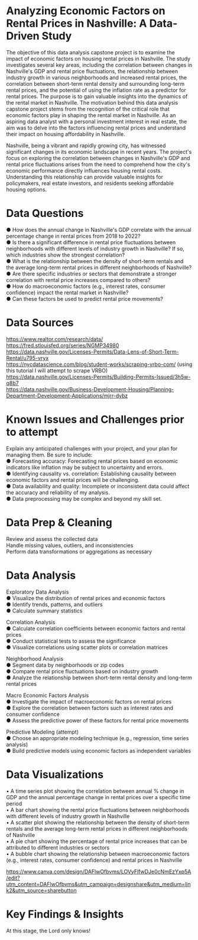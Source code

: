 # Analyzing Economic Factors on Rental Prices in Nashville: A Data-Driven Study

The objective of this data analysis capstone project is to examine the impact of economic factors on housing rental prices in Nashville. The study investigates several key areas, including the correlation between changes in Nashville's GDP and rental price fluctuations, the relationship between industry growth in various neighborhoods and increased rental prices, the correlation between short-term rental density and surrounding long-term rental prices, and the potential of using the inflation rate as a predictor for rental prices. The purpose is to gain valuable insights into the dynamics of the rental market in Nashville. The motivation behind this data analysis capstone project stems from the recognition of the critical role that economic factors play in shaping the rental market in Nashville. As an aspiring data analyst with a personal investment interest in real estate, the aim was to delve into the factors influencing rental prices and understand their impact on housing affordability in Nashville.

Nashville, being a vibrant and rapidly growing city, has witnessed significant changes in its economic landscape in recent years. The project's focus on exploring the correlation between changes in Nashville's GDP and rental price fluctuations arises from the need to comprehend how the city's economic performance directly influences housing rental costs. Understanding this relationship can provide valuable insights for policymakers, real estate investors, and residents seeking affordable housing options.

# **Data Questions**
● How does the annual change in Nashville's GDP correlate with the annual percentage change in rental prices from 2018 to 2022?<br>
● Is there a significant difference in rental price fluctuations between neighborhoods with different levels of industry growth in Nashville? If so, which industries show the strongest correlation?<br>
● What is the relationship between the density of short-term rentals and the average long-term rental prices in different neighborhoods of Nashville?<br>
● Are there specific industries or sectors that demonstrate a stronger correlation with rental price increases compared to others? <br>
● How do macroeconomic factors (e.g., interest rates, consumer confidence) impact the rental market in Nashville? <br>
● Can these factors be used to predict rental price movements?

# **Data Sources**
https://www.realtor.com/research/data/<br>
https://fred.stlouisfed.org/series/NGMP34980<br>
https://data.nashville.gov/Licenses-Permits/Data-Lens-of-Short-Term-Rental/u795-vryx<br>
https://nycdatascience.com/blog/student-works/scraping-vrbo-com/  (using this tutorial I will attempt to scrape VRBO)<br>
https://data.nashville.gov/Licenses-Permits/Building-Permits-Issued/3h5w-q8b7<br>
https://data.nashville.gov/Business-Development-Housing/Planning-Department-Development-Applications/mjrr-dybz<br>

# Known Issues and Challenges prior to attempt
Explain any anticipated challenges with your project, and your plan for managing them. Be sure to include:<br>
●	Forecasting accuracy: Forecasting rental prices based on economic indicators like inflation may be subject to uncertainty and errors. <br>
●	Identifying causality vs. correlation: Establishing causality between economic factors and rental prices will be challenging.<br>
●	Data availability and quality: Incomplete or inconsistent data could affect the accuracy and reliability of my analysis. <br>
●	Data preprocessing may be complex and beyond my skill set. 

# **Data Prep & Cleaning**
Review and assess the collected data <br>
Handle missing values, outliers, and inconsistencies<br>
Perform data transformations or aggregations as necessary<br>

# **Data Analysis**
Exploratory Data Analysis<br>
  ●	  Visualize the distribution of rental prices and economic factors<br>
  ●  	Identify trends, patterns, and outliers<br>
  ●  	Calculate summary statistics<br>

Correlation Analysis<br>
  ●   Calculate correlation coefficients between economic factors and rental prices<br>
  ●	  Conduct statistical tests to assess the significance<br>
  ●	  Visualize correlations using scatter plots or correlation matrices<br>

Neighborhood Analysis<br>
  ●	  Segment data by neighborhoods or zip codes<br>
  ●	  Compare rental price fluctuations based on industry growth<br>
  ●	  Analyze the relationship between short-term rental density and long-term rental prices<br>

Macro Economic Factors Analysis<br>
  ●	  Investigate the impact of macroeconomic factors on rental prices<br>
  ●	  Explore the correlation between factors such as interest rates and consumer confidence<br>
  ●  	Assess the predictive power of these factors for rental price movements<br>

Predictive Modeling (attempt) <br>
  ●	  Choose an appropriate modeling technique (e.g., regression, time series analysis)<br>
  ●	  Build predictive models using economic factors as independent variables<br>

# **Data Visualizations**
•	A time series plot showing the correlation between annual % change in GDP and the annual percentage change in rental prices over a specific time period<br>
•	A bar chart showing the rental price fluctuations between neighborhoods with different levels of industry growth in Nashville<br>
•	A scatter plot showing the relationship between the density of short-term rentals and the average long-term rental prices in different neighborhoods of Nashville<br>
•	A pie chart showing the percentage of rental price increases that can be attributed to different industries or sectors<br>
•	A bubble chart showing the relationship between macroeconomic factors (e.g., interest rates, consumer confidence) and rental prices in Nashville<br>

https://www.canva.com/design/DAFlwOfbvms/LOVyFlfwDJe0cNmEzYxp5A/edit?utm_content=DAFlwOfbvms&utm_campaign=designshare&utm_medium=link2&utm_source=sharebutton

# **Key Findings & Insights**
At this stage, the Lord only knows! 
